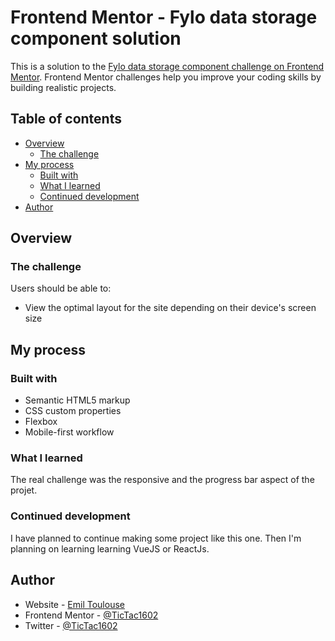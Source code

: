 # Frontend Mentor - Fylo data storage component solution

This is a solution to the [Fylo data storage component challenge on Frontend Mentor](https://www.frontendmentor.io/challenges/fylo-data-storage-component-1dZPRbV5n). Frontend Mentor challenges help you improve your coding skills by building realistic projects.

## Table of contents

- [Overview](#overview)
  - [The challenge](#the-challenge)
- [My process](#my-process)
  - [Built with](#built-with)
  - [What I learned](#what-i-learned)
  - [Continued development](#continued-development)
- [Author](#author)

## Overview

### The challenge

Users should be able to:

- View the optimal layout for the site depending on their device's screen size

## My process

### Built with

- Semantic HTML5 markup
- CSS custom properties
- Flexbox
- Mobile-first workflow

### What I learned

The real challenge was the responsive and the progress bar aspect of the projet.

### Continued development

I have planned to continue making some project like this one. Then I'm planning on learning learning VueJS or ReactJs.

## Author

- Website - [Emil Toulouse](https://emiltoulouse.com)
- Frontend Mentor - [@TicTac1602](https://www.frontendmentor.io/profile/TicTac1602)
- Twitter - [@TicTac1602](https://www.twitter.com/TicTac1602)
